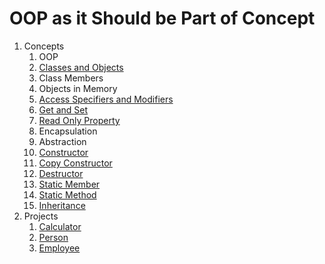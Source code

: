 # OOP as it Should be Part of Concept

1. Concepts
    1. OOP
    2. [Classes and Objects](src/_1_concepts/_1_2_classes_and_objects)
    3. Class Members
    4. Objects in Memory
    5. [Access Specifiers and Modifiers](src/_1_concepts/_1_5_access_specifiers_and_modifiers)
    6. [Get and Set](src/_1_concepts/_1_6_get_and_set)
    7. [Read Only Property](src/_1_concepts/_1_7_read_only_property)
    8. Encapsulation
    9. Abstraction
    10. [Constructor](src/_1_concepts/_1_8_constructor)
    11. [Copy Constructor](src/_1_concepts/_1_9_copy_constructor)
    12. [Destructor](src/_1_concepts/_1_10_destructor)
    13. [Static Member](src/_1_concepts/_1_11_static_member)
    14. [Static Method](src/_1_concepts/_1_12_static_method)
    15. [Inheritance](src/_1_concepts/_1_13_inheritance)
2. Projects
    1. [Calculator](src/_2_projects/_2_1_calculator)
    2. [Person](src/_2_projects/_2_2_person)
    3. [Employee](src/_2_projects/_2_3_employee)